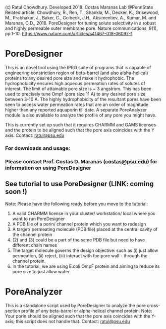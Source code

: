 (c) Ratul Chowdhury. Developed 2018. Costas Maranas Lab @PennState
Related article: Chowdhury, R., Ren, T., Shankla, M., Decker, K., Grisewood, M., Prabhakar, J., Baker, C., Golbeck, J.H., Aksimentiev, A., Kumar, M. and Maranas, C.D., 2018. PoreDesigner for tuning solute selectivity in a robust and highly permeable outer membrane pore. Nature communications, 9(1), pp.1-10. https://www.nature.com/articles/s41467-018-06097-1 

# PoreDesigner

This is an novel tool using the IPRO suite of programs that is capable of engineering constriction region of beta-barrel (and also alpha-helical) proteins to any desired pore size and make it hydrophobic. The hydrophobicity ensures high aqueous permeation rates of solutes of interest. The limit of attainable pore size is ~ 3 angstrom. This has been used to precisely tune Ompf (pore size 11 A) to any desired pore size between 3-10 A. The highly hydrophobicity of the resultant pores have been seen to access water permeation rates that are an order of magnitude higher than any reported aquaporin till date. A separate PoreAnalyzer module is also available to analyze the profile of any pore you might have.

This is currently set up such that it requires CHARMM and GAMS licenses and the protein to be aligned such that the pore axis coincides with the Y axis. 
Contact: ratul@psu.edu

### For downloads and usage: 
### Please contact Prof. Costas D. Maranas (costas@psu.edu) for information on using PoreDesigner

## See tutorial to use PoreDesigner (LINK: coming soon !)
Note: Please have the following ready before you move to the tutorial:
1) A valid CHARMM license in your cluster/ workstation/ local where you want to run PoreDesigner
2) A PDB file of a porin/ channel protein which you want to redesign
3) A target/ permeating molecule (PDB file) placed at the central cavity of the channel protein
4) (2) and (3) could be a part of the same PDB file but need to have different chain names
5) The target molecule governs the design objective: such as (i) just allow permeation, (ii) reject, (iii) interact with the pore wall - through the channel protein.
6) In the tutorial, we are using E.coli OmpF protein and aiming to reduce its pore size to just allow water.

# PoreAnalyzer
This is a standalone script used by PoreDesigner to analyze the pore cross-section profile of any beta-barrel or alpha-helical channel protein. Note: Your porin should be aligned such that the pore axis coincides with the Y-axis; this script does not handle that.
Contact: ratul@psu.edu
